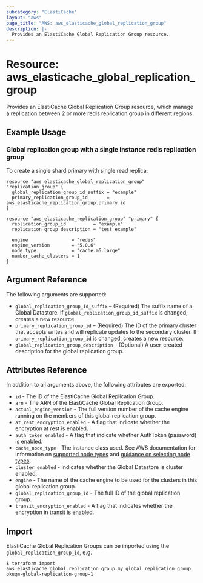 ```yaml
---
subcategory: "ElastiCache"
layout: "aws"
page_title: "AWS: aws_elasticache_global_replication_group"
description: |-
  Provides an ElastiCache Global Replication Group resource.
---
```


# Resource: aws_elasticache_global_replication_group

Provides an ElastiCache Global Replication Group resource, which manage a replication between 2 or more redis replication group in different regions.

## Example Usage

### Global replication group with a single instance redis replication group

To create a single shard primary with single read replica:

```hcl
resource "aws_elasticache_global_replication_group" "replication_group" {
  global_replication_group_id_suffix = "example"
  primary_replication_group_id       = aws_elasticache_replication_group.primary.id
}

resource "aws_elasticache_replication_group" "primary" {
  replication_group_id          = "example"
  replication_group_description = "test example"

  engine                = "redis"
  engine_version        = "5.0.6"
  node_type             = "cache.m5.large"
  number_cache_clusters = 1
}
```

## Argument Reference

The following arguments are supported:

* `global_replication_group_id_suffix` – (Required) The suffix name of a Global Datastore. If `global_replication_group_id_suffix` is changed, creates a new resource.
* `primary_replication_group_id` – (Required) The ID of the primary cluster that accepts writes and will replicate updates to the secondary cluster. If `primary_replication_group_id` is changed, creates a new resource.
* `global_replication_group_description` – (Optional) A user-created description for the global replication group.

## Attributes Reference

In addition to all arguments above, the following attributes are exported:

* `id` - The ID of the ElastiCache Global Replication Group.
* `arn` - The ARN of the ElastiCache Global Replication Group.
* `actual_engine_version` - The full version number of the cache engine running on the members of this global replication group.
* `at_rest_encryption_enabled` - A flag that indicate whether the encryption at rest is enabled.
* `auth_token_enabled` - A flag that indicate whether AuthToken (password) is enabled.
* `cache_node_type` - The instance class used. See AWS documentation for information on [supported node types](https://docs.aws.amazon.com/AmazonElastiCache/latest/red-ug/CacheNodes.SupportedTypes.html) and [guidance on selecting node types](https://docs.aws.amazon.com/AmazonElastiCache/latest/red-ug/nodes-select-size.html).
* `cluster_enabled` - Indicates whether the Global Datastore is cluster enabled.
* `engine` - The name of the cache engine to be used for the clusters in this global replication group.
* `global_replication_group_id` - The full ID of the global replication group.
* `transit_encryption_enabled` - A flag that indicates whether the encryption in transit is enabled.

## Import

ElastiCache Global Replication Groups can be imported using the `global_replication_group_id`, e.g.

```
$ terraform import aws_elasticache_global_replication_group.my_global_replication_group okuqm-global-replication-group-1
```
